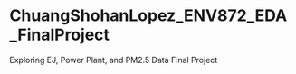# ChuangShohanLopez_ENV872_EDA_FinalProject
Exploring EJ, Power Plant, and PM2.5 Data Final Project
